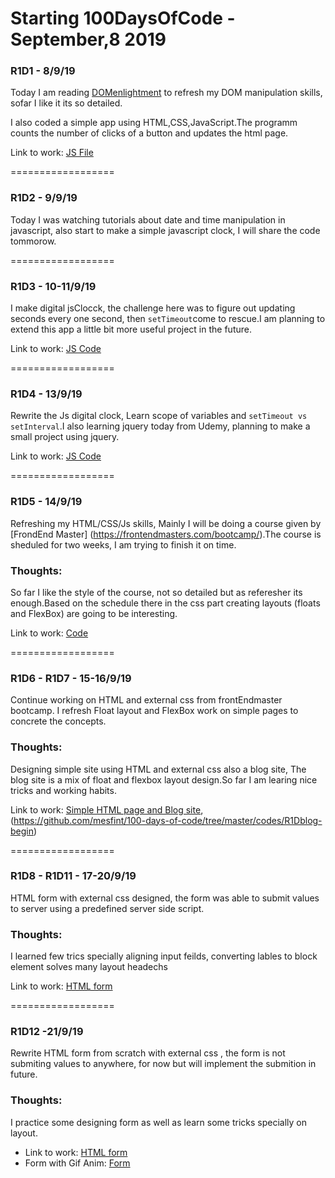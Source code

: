 # Starting 100DaysOfCode - September,8 2019


### R1D1 - 8/9/19
Today I am reading [DOMenlightment](http://domenlightenment.com/) to refresh my DOM manipulation skills, sofar I like it its so detailed.

I also coded a simple app using HTML,CSS,JavaScript.The programm counts the number of clicks of a button and updates the html page.

Link to work: [JS File](https://github.com/mesfint/100-days-of-code/blob/master/codes/script_R1D1.js)


==================
### R1D2 - 9/9/19
Today I was watching tutorials about date and time manipulation in javascript,
also start to make a simple javascript clock, I will share the code tommorow.

==================
### R1D3 - 10-11/9/19
I make digital jsClocck, the challenge here was to figure out updating seconds every one second, then `setTimeout`come to rescue.I am planning to extend this app a little bit more useful project in the future.

Link to work: [JS Code](https://github.com/mesfint/100-days-of-code/blob/master/codes/index_R1D2.html)

==================
### R1D4 - 13/9/19
Rewrite the Js digital clock, Learn scope of variables and `setTimeout vs setInterval`.I also learning jquery today from Udemy, planning to make a small project using jquery. 

Link to work: [JS Code](https://github.com/mesfint/100-days-of-code/blob/master/codes/R1D4_reWrite_D3.html)

==================
### R1D5 - 14/9/19
Refreshing my HTML/CSS/Js skills, Mainly I will be doing a course given by [FrondEnd Master] (https://frontendmasters.com/bootcamp/).The course is sheduled for two weeks, I am trying to finish it on time.

### Thoughts:
So far I like the style of the course, not so detailed but as referesher its enough.Based on the schedule there in the css part creating layouts (floats and FlexBox) are going to be interesting. 

Link to work: [ Code](https://github.com/mesfint/100-days-of-code/blob/master/codes/R1D5.html)

==================
### R1D6 - R1D7 - 15-16/9/19
Continue working on HTML and external css from frontEndmaster bootcamp.
I refresh Float layout and FlexBox work on simple pages to concrete the  concepts.
### Thoughts:
Designing simple site using HTML and external css also a blog site, The blog site is a mix of float and flexbox layout design.So far I am learing nice tricks and working habits.


Link to work: [ Simple HTML page and Blog site](https://github.com/mesfint/100-days-of-code/blob/master/codes/R1D6.html),(https://github.com/mesfint/100-days-of-code/tree/master/codes/R1Dblog-begin)

==================
### R1D8 - R1D11 - 17-20/9/19
HTML form with external css designed, the form was able to submit values to server using a predefined server side script.

### Thoughts:
I learned few trics specially aligning input feilds,  converting lables to block element solves many layout headechs


Link to work: [HTML form](https://github.com/mesfint/100-days-of-code/tree/master/codes/begin)

==================
###  R1D12 -21/9/19
Rewrite HTML form from scratch with external css , the form is not submiting values to anywhere, for now but will implement the submition 
in future.

### Thoughts:
I practice some designing form as well as learn some tricks specially on layout.


- Link to work: [HTML form](https://github.com/mesfint/100-days-of-code/tree/master/codes/R1D12_formRewrite)
- Form with Gif Anim: [Form](https://gyazo.com/6c391ba9f476d81cae87c3f3a8f52dab)








